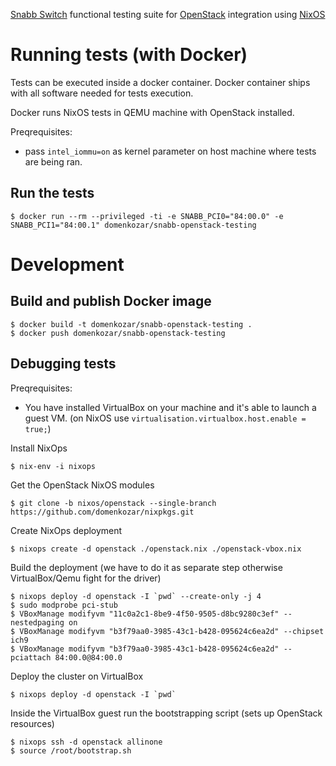 [Snabb Switch](https://github.com/SnabbCo/snabbswitch) functional testing suite for [OpenStack](https://www.openstack.org/) integration using [NixOS](http://nixos.org/)


# Running tests (with Docker)

Tests can be executed inside a docker container. Docker container ships with all software needed for tests execution.

Docker runs NixOS tests in QEMU machine with OpenStack installed.

Preqrequisites:

- pass `intel_iommu=on` as kernel parameter on host machine where tests are being ran.


## Run the tests

    $ docker run --rm --privileged -ti -e SNABB_PCI0="84:00.0" -e SNABB_PCI1="84:00.1" domenkozar/snabb-openstack-testing


# Development

## Build and publish Docker image

    $ docker build -t domenkozar/snabb-openstack-testing .
    $ docker push domenkozar/snabb-openstack-testing


## Debugging tests

Preqrequisites:

- You have installed VirtualBox on your machine and it's able to launch a guest VM.
  (on NixOS use `virtualisation.virtualbox.host.enable = true;`)

Install NixOps

    $ nix-env -i nixops

Get the OpenStack NixOS modules

    $ git clone -b nixos/openstack --single-branch https://github.com/domenkozar/nixpkgs.git

Create NixOps deployment

    $ nixops create -d openstack ./openstack.nix ./openstack-vbox.nix

Build the deployment (we have to do it as separate step otherwise VirtualBox/Qemu fight for the driver)

    $ nixops deploy -d openstack -I `pwd` --create-only -j 4
    $ sudo modprobe pci-stub
    $ VBoxManage modifyvm "11c0a2c1-8be9-4f50-9505-d8bc9280c3ef" --nestedpaging on
    $ VBoxManage modifyvm "b3f79aa0-3985-43c1-b428-095624c6ea2d" --chipset ich9
    $ VBoxManage modifyvm "b3f79aa0-3985-43c1-b428-095624c6ea2d" --pciattach 84:00.0@84:00.0

Deploy the cluster on VirtualBox

    $ nixops deploy -d openstack -I `pwd`


Inside the VirtualBox guest run the bootstrapping script (sets up OpenStack resources)

    $ nixops ssh -d openstack allinone
    $ source /root/bootstrap.sh
